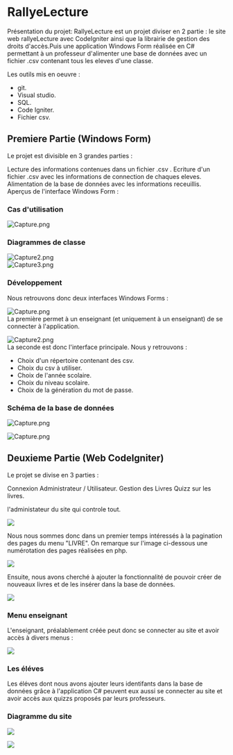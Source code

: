 # RallyeLecture
Présentation du projet: RallyeLecture est un projet diviser en 2 partie : le site web rallyeLecture avec CodeIgniter ainsi que la librairie de gestion des droits d'accès.Puis une application Windows Form réalisée en C# permettant à un professeur d'alimenter une base de données avec un fichier .csv contenant tous les eleves d'une classe.

Les outils mis en oeuvre :

* git.
* Visual studio.
* SQL.
* Code Igniter.
* Fichier csv.

## Premiere Partie (Windows Form)
Le projet est divisible en 3 grandes parties :

Lecture des informations contenues dans un fichier .csv .
Ecriture d'un fichier .csv avec les informations de connection de chaques eleves.
Alimentation de la base de données avec les informations receuillis.
Aperçus de l'interface Windows Form :

### Cas d'utilisation

![Capture.png](https://image.noelshack.com/fichiers/2019/13/3/1553701046-capture.png)<br>


### Diagrammes de classe

![Capture2.png](https://image.noelshack.com/fichiers/2019/13/3/1553701172-capture2.png)<br>
![Capture3.png](https://image.noelshack.com/fichiers/2019/13/3/1553701182-capture3.png)<br>


### Développement

Nous retrouvons donc deux interfaces Windows Forms :

![Capture.png](https://image.noelshack.com/fichiers/2019/13/3/1553695324-capture.png)<br>
La première permet à un enseignant (et uniquement à un enseignant) de se connecter à l'application.

![Capture2.png](https://image.noelshack.com/fichiers/2019/13/3/1553695327-capture2.png)<br>
La seconde est donc l'interface principale.
Nous y retrouvons : 
* Choix d'un répertoire contenant des csv.
* Choix du csv à utiliser.
* Choix de l'année scolaire.
* Choix du niveau scolaire.
* Choix de la génération du mot de passe.

### Schéma de la base de données
![Capture.png](https://image.noelshack.com/fichiers/2019/13/3/1553696893-capture3.png)<br> 

![Capture.png](https://image.noelshack.com/fichiers/2019/13/3/1553696895-capture4.png)

## Deuxieme Partie (Web CodeIgniter)

Le projet se divise en 3 parties :

Connexion Administrateur / Utilisateur.
Gestion des Livres
Quizz sur les livres.

l'administateur du site qui controle tout.

![](https://image.noelshack.com/fichiers/2019/15/1/1554749033-capture3.png)

Nous nous sommes donc dans un premier temps intéressés à la pagination des pages du menu "LIVRE". On remarque sur l'image ci-dessous une numérotation des pages réalisées en php.

![](https://image.noelshack.com/fichiers/2019/15/1/1554749036-capture4.png)

Ensuite, nous avons cherché à ajouter la fonctionnalité de pouvoir créer de nouveaux livres et de les insérer dans la base de données.

![](https://image.noelshack.com/fichiers/2019/15/1/1554749034-capture5.png)



### Menu enseignant

L'enseignant, préalablement créée peut donc se connecter au site et avoir accès à divers menus :

![](https://image.noelshack.com/fichiers/2019/15/1/1554749032-capture2.png)


### Les éléves

Les éléves dont nous avons ajouter leurs identifants dans la base de données grâce à l'application C# peuvent eux aussi se connecter au site et avoir accès aux quizzs proposés par leurs professeurs.


### Diagramme du site

![](https://raw.githubusercontent.com/AureohDev/RallyeLectureWebApp/master/Github/Schema/schemaDbRallyeLecture.PNG)

![](https://raw.githubusercontent.com/AureohDev/RallyeLectureWebApp/master/Github/Schema/schemaDbAauth.PNG)
